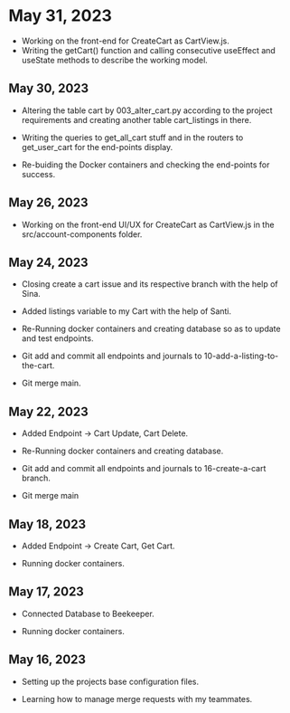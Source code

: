 # May 31, 2023

- Working on the front-end for CreateCart as CartView.js.
- Writing the getCart() function and calling consecutive useEffect and useState methods to describe the working model.

## May 30, 2023

- Altering the table cart by 003_alter_cart.py according to the project requirements and creating another table cart_listings in there.

- Writing the queries to get_all_cart stuff and in the routers to get_user_cart for the end-points display.

- Re-buiding the Docker containers and checking the end-points for success.

## May 26, 2023

- Working on the front-end UI/UX for CreateCart as CartView.js in the src/account-components folder.

## May 24, 2023

- Closing create a cart issue and its respective branch with the help of Sina.

- Added listings variable to my Cart with the help of Santi.

- Re-Running docker containers and creating database so as to update and test endpoints.

- Git add and commit all endpoints and journals to 10-add-a-listing-to-the-cart.

- Git merge main.

## May 22, 2023

- Added Endpoint -> Cart Update, Cart Delete.

- Re-Running docker containers and creating database.

- Git add and commit all endpoints and journals to 16-create-a-cart branch.

- Git merge main

## May 18, 2023

- Added Endpoint -> Create Cart, Get Cart.

- Running docker containers.

## May 17, 2023

- Connected Database to Beekeeper.

- Running docker containers.

## May 16, 2023

- Setting up the projects base configuration files.

- Learning how to manage merge requests with my teammates.
